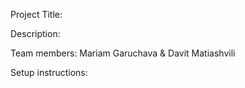 Project Title:

Description:

Team members:
Mariam Garuchava & Davit Matiashvili

Setup instructions:  

